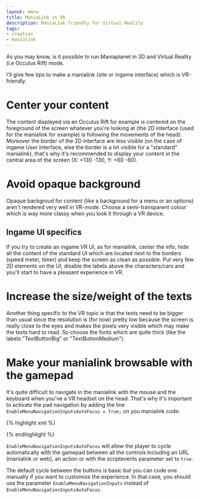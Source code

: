 ```yaml
---
layout: menu
title: ManiaLink in VR
description: ManiaLink friendly for Virtual Reality
tags:
- creation
- manialink
---
```


As you may know, is it possible to run Maniaplanet in 3D and Virtual Reality (i.e Occulus Rift) mode.

I'll give few tips to make a manialink (site or ingame interface) which is VR-friendly.

# Center your content
The content displayed via an Occulus Rift for example is centered on the foreground of the screen whatever you're looking at (the 2D interface (used for the manialink for example) is following the movements of the head). Moreover the border of the 2D interface are less visible (on the case of ingame User Interface, else the border is a lot visible for a "standard" manialink), that's why it's recommended to display your content in the central area of the screen (X: +130 -130, Y: +60 -60).

# Avoid opaque background
Opaque backgroud for content (like a background for a menu or an options) aren't rendered very well in VR-mode. Choose a semi-transparent colour which is way more classy when you look it through a VR device.

## Ingame UI specifics
If you try to create an ingame VR UI, as for manialink, center the info, hide all the content of the standard UI which are located next to the borders (speed meter, timer) and keep the screen as clean as possible. Put very few 2D elements on the UI, disable the labels above the characters/cars and you'll start to have a pleasant experience in VR.

# Increase the size/weight of the texts
Another thing specific to the VR topic is that the texts need to be bigger than usual since the resolution is (for now) pretty low because the screen is really close to the eyes and makes the pixels very visible which may make the texts hard to read. So choose the fonts which are quite thick (like the labels "TextButtonBig" or "TextButtonMedium").

# Make your manialink browsable with the gamepad
It's quite difficult to navigate in the manialink with the mouse and the keyboard when you've a VR headset on the head. That's why it's important to activate the pad navigation by adding the line `EnableMenuNavigationInputsAutoFocus = True;` on you manialink code:

{% highlight xml %}
<?xml version="1.0" encoding="utf-8" standalone="yes" ?>
<manialink version="2">
<!-- MyManialink code -->
<script><!--
  main(){
    EnableMenuNavigationInputsAutoFocus = True;

    while(True){
      yield;
    }
  }
--></script>

</manialink>
{% endhighlight %}

`EnableMenuNavigationInputsAutoFocus` will allow the player to cycle automatically with the gamepad between all the controls including an URL (manialink or web), an action or with the scriptevents parameter set to `true`.

The default cycle between the buttons is basic but you can code one manually if you want to customize the experience. In that case, you should use the parameter `EnableMenuNavigationInputs` instead of `EnableMenuNavigationInputsAutoFocus`.
